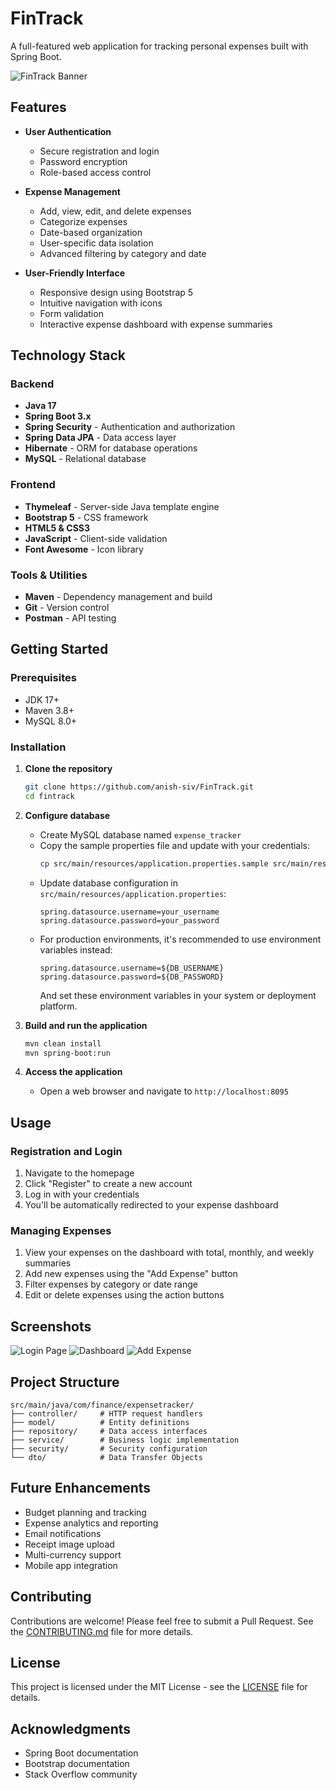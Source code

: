 # FinTrack

A full-featured web application for tracking personal expenses built with Spring Boot.

![FinTrack Banner](docs/images/banner-placeholder.png)

## Features

- **User Authentication**
  - Secure registration and login
  - Password encryption
  - Role-based access control

- **Expense Management**
  - Add, view, edit, and delete expenses
  - Categorize expenses
  - Date-based organization
  - User-specific data isolation
  - Advanced filtering by category and date

- **User-Friendly Interface**
  - Responsive design using Bootstrap 5
  - Intuitive navigation with icons
  - Form validation
  - Interactive expense dashboard with expense summaries

## Technology Stack

### Backend
- **Java 17**
- **Spring Boot 3.x**
- **Spring Security** - Authentication and authorization
- **Spring Data JPA** - Data access layer
- **Hibernate** - ORM for database operations
- **MySQL** - Relational database

### Frontend
- **Thymeleaf** - Server-side Java template engine
- **Bootstrap 5** - CSS framework
- **HTML5 & CSS3**
- **JavaScript** - Client-side validation
- **Font Awesome** - Icon library

### Tools & Utilities
- **Maven** - Dependency management and build
- **Git** - Version control
- **Postman** - API testing

## Getting Started

### Prerequisites
- JDK 17+
- Maven 3.8+
- MySQL 8.0+

### Installation

1. **Clone the repository**
   ```bash
   git clone https://github.com/anish-siv/FinTrack.git
   cd fintrack
   ```

2. **Configure database**
   - Create MySQL database named `expense_tracker`
   - Copy the sample properties file and update with your credentials:
     ```bash
     cp src/main/resources/application.properties.sample src/main/resources/application.properties
     ```
   - Update database configuration in `src/main/resources/application.properties`:
     ```properties
     spring.datasource.username=your_username
     spring.datasource.password=your_password
     ```
   - For production environments, it's recommended to use environment variables instead:
     ```properties
     spring.datasource.username=${DB_USERNAME}
     spring.datasource.password=${DB_PASSWORD}
     ```
     And set these environment variables in your system or deployment platform.

3. **Build and run the application**
   ```bash
   mvn clean install
   mvn spring-boot:run
   ```

4. **Access the application**
   - Open a web browser and navigate to `http://localhost:8095`

## Usage

### Registration and Login
1. Navigate to the homepage
2. Click "Register" to create a new account
3. Log in with your credentials
4. You'll be automatically redirected to your expense dashboard

### Managing Expenses
1. View your expenses on the dashboard with total, monthly, and weekly summaries
2. Add new expenses using the "Add Expense" button
3. Filter expenses by category or date range
4. Edit or delete expenses using the action buttons

## Screenshots

![Login Page](docs/images/login-placeholder.png)
![Dashboard](docs/images/dashboard-placeholder.png)
![Add Expense](docs/images/add-expense-placeholder.png)

## Project Structure

```
src/main/java/com/finance/expensetracker/
├── controller/     # HTTP request handlers
├── model/          # Entity definitions
├── repository/     # Data access interfaces
├── service/        # Business logic implementation
├── security/       # Security configuration
└── dto/            # Data Transfer Objects
```

## Future Enhancements

- Budget planning and tracking
- Expense analytics and reporting
- Email notifications
- Receipt image upload
- Multi-currency support
- Mobile app integration

## Contributing

Contributions are welcome! Please feel free to submit a Pull Request. See the [CONTRIBUTING.md](CONTRIBUTING.md) file for more details.

## License

This project is licensed under the MIT License - see the [LICENSE](LICENSE) file for details.

## Acknowledgments

- Spring Boot documentation
- Bootstrap documentation
- Stack Overflow community 